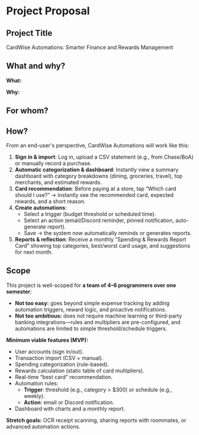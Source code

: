 # Project Proposal

## Project Title
CardWise Automations: Smarter Finance and Rewards Management

## What and why?
**What:**


**Why:**



## For whom?


## How?
From an end-user's perspective, CardWise Automations will work like this:
1. **Sign in & import**: Log in, upload a CSV statement (e.g., from Chase/BoA) or manually record a purchase.  
2. **Automatic categorization & dashboard**: Instantly view a summary dashboard with category breakdowns (dining, groceries, travel), top merchants, and estimated rewards.  
3. **Card recommendation**: Before paying at a store, tap “Which card should I use?” → instantly see the recommended card, expected rewards, and a short reason.  
4. **Create automations**:  
   - Select a trigger (budget threshold or scheduled time).  
   - Select an action (email/Discord reminder, pinned notification, auto-generate report).  
   - Save → the system now automatically reminds or generates reports.  
5. **Reports & reflection**: Receive a monthly “Spending & Rewards Report Card” showing top categories, best/worst card usage, and suggestions for next month.  


## Scope
This project is well-scoped for **a team of 4–6 programmers over one semester**:  

- **Not too easy:** goes beyond simple expense tracking by adding automation triggers, reward logic, and proactive notifications.
- **Not too ambitious:** does not require machine learning or third-party banking integrations—rules and multipliers are pre-configured, and automations are limited to simple threshold/schedule triggers.

**Minimum viable features (MVP):**  
- User accounts (sign in/out).  
- Transaction import (CSV + manual).  
- Spending categorization (rule-based).  
- Rewards calculation (static table of card multipliers).  
- Real-time “best card” recommendation.  
- Automation rules:  
  - **Trigger**: threshold (e.g., category > $300) or schedule (e.g., weekly).  
  - **Action**: email or Discord notification.  
- Dashboard with charts and a monthly report.  

**Stretch goals:** OCR receipt scanning, sharing reports with roommates, or advanced automation actions.